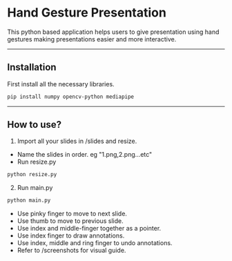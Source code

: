 # Hand Gesture Presentation

This python based application helps users to give presentation using hand gestures
making presentations easier and more interactive.

----------------------------------------

## Installation
First install all the necessary libraries.
```sh
pip install numpy opencv-python mediapipe
```
----------------------------------------

## How to use?

1) Import all your slides in /slides and resize.
- Name the slides in order. eg "1.png,2.png...etc"
- Run resize.py
```sh
python resize.py
``` 

2) Run main.py
```sh
python main.py
```
- Use pinky finger to move to next slide.
- Use thumb to move to previous slide.
- Use index and middle-finger together as a pointer.
- Use index finger to draw annotations.
- Use index, middle and ring finger to undo annotations.
- Refer to /screenshots for visual guide.
